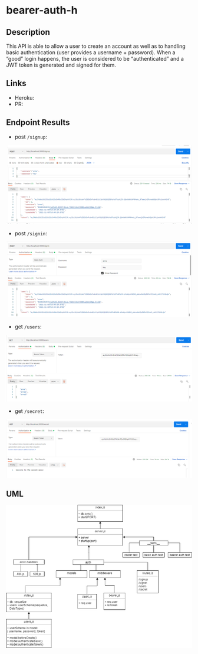 # bearer-auth-h

## Description

This API is able to allow a user to create an account as well as to handling basic authentication (user provides a username + password). When a “good” login happens, the user is considered to be “authenticated” and  a JWT token is generated and signed for them.

## Links

* Heroku:
* PR: 

## Endpoint Results

* post `/signup`:

![endpoint1](./images/signup.PNG)

* post `/signin`:

![endpoint2](./images/signin.PNG)

* get `/users`:

![endpoint3](./images/users.PNG)

* get `/secret`:

![endpoint4](./images/secret.PNG)

## UML

![uml](./images/lab07.png)
